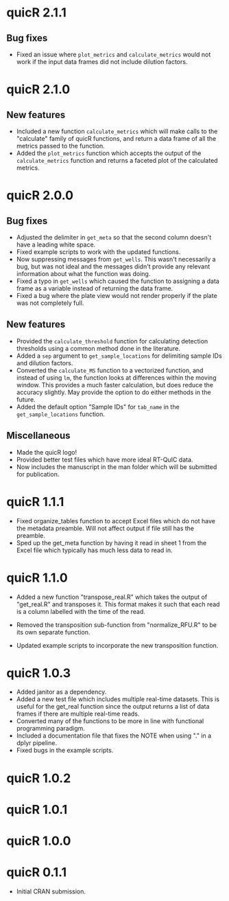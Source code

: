 # quicR 2.1.1

## Bug fixes
- Fixed an issue where `plot_metrics` and `calculate_metrics` would not work if the input data frames did not include dilution factors.

# quicR 2.1.0

## New features
- Included a new function `calculate_metrics` which will make calls to the "calculate" family of quicR functions, and return a data frame of all the metrics passed to the function.
- Added the `plot_metrics` function which accepts the output of the `calculate_metrics` function and returns a faceted plot of the calculated metrics.

# quicR 2.0.0

## Bug fixes
- Adjusted the delimiter in `get_meta` so that the second column doesn't have a leading white space.
- Fixed example scripts to work with the updated functions.
- Now suppressing messages from `get_wells`. This wasn't necessarily a bug, but was not ideal and the messages didn't provide any relevant information about what the function was doing.
- Fixed a typo in `get_wells` which caused the function to assigning a data frame as a variable instead of returning the data frame.
- Fixed a bug where the plate view would not render properly if the plate was not completely full.


## New features
- Provided the `calculate_threshold` function for calculating detection thresholds using a common method done in the literature.
- Added a `sep` argument to `get_sample_locations` for delimiting sample IDs and dilution factors.
- Converted the `calculate_MS` function to a vectorized function, and instead of using `lm`, the function looks at differences within the moving window. This provides a much faster calculation, but does reduce the accuracy slightly. May provide the option to do either methods in the future.
- Added the default option "Sample IDs" for `tab_name` in the `get_sample_locations` function.

## Miscellaneous
- Made the quicR logo!
- Provided better test files which have more ideal RT-QuIC data.
- Now includes the manuscript in the man folder which will be submitted for publication.

# quicR 1.1.1

-   Fixed organize_tables function to accept Excel files which do not have the metadata preamble. Will not affect output if file still has the preamble.
-   Sped up the get_meta function by having it read in sheet 1 from the Excel file which typically has much less data to read in.

# quicR 1.1.0

-   Added a new function "transpose_real.R" which takes the output of "get_real.R" and transposes it. This format makes it such that each read is a column labelled with the time of the read.

-   Removed the transposition sub-function from "normalize_RFU.R" to be its own separate function.

-   Updated example scripts to incorporate the new transposition function.

# quicR 1.0.3

-   Added janitor as a dependency.
-   Added a new test file which includes multiple real-time datasets. This is useful for the get_real function since the output returns a list of data frames if there are multiple real-time reads.
-   Converted many of the functions to be more in line with functional programming paradigm.
-   Included a documentation file that fixes the NOTE when using "." in a dplyr pipeline.
-   Fixed bugs in the example scripts.

# quicR 1.0.2

# quicR 1.0.1

# quicR 1.0.0

# quicR 0.1.1

-   Initial CRAN submission.
